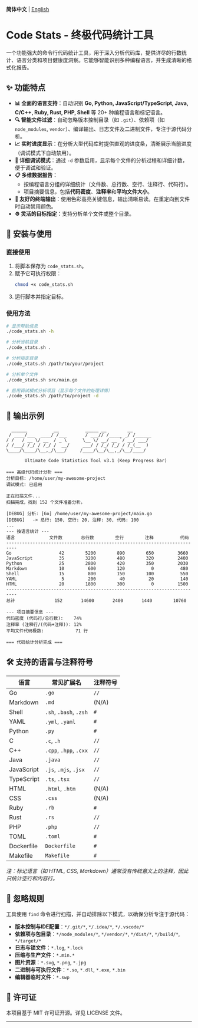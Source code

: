 **简体中文** | [English](./english_version.md)
# Code Stats - 终极代码统计工具

一个功能强大的命令行代码统计工具，用于深入分析代码库，提供详尽的行数统计、语言分类和项目健康度洞察。它能够智能识别多种编程语言，并生成清晰的格式化报告。

## ✨ 功能特点

*   **📊 全面的语言支持**：自动识别 **Go, Python, JavaScript/TypeScript, Java, C/C++, Ruby, Rust, PHP, Shell** 等 20+ 种编程语言和标记语言。
*   **🔍 智能文件过滤**：自动忽略版本控制目录（如 `.git`）、依赖项（如 `node_modules`, `vendor`）、编译输出、日志文件及二进制文件，专注于源代码分析。
*   **📈 实时进度显示**：在分析大型代码库时提供直观的进度条，清晰展示当前进度（调试模式下自动禁用）。
*   **🐛 详细调试模式**：通过 `-d` 参数启用，显示每个文件的分析过程和详细计数，便于调试和验证。
*   **📋 多维数据报告**：
    *   按编程语言分组的详细统计（文件数、总行数、空行、注释行、代码行）。
    *   项目摘要信息，包括**代码密度**、**注释率**和**平均文件大小**。
*   **🎨 友好的终端输出**：使用色彩高亮关键信息，输出清晰易读。在重定向到文件时自动禁用颜色。
*   **⚙️ 灵活的目标指定**：支持分析单个文件或整个目录。

## 🚀 安装与使用

### 直接使用
1.  将脚本保存为 `code_stats.sh`。
2.  赋予它可执行权限：
    ```bash
    chmod +x code_stats.sh
    ```
3.  运行脚本并指定目标。

### 使用方法
```bash
# 显示帮助信息
./code_stats.sh -h

# 分析当前目录
./code_stats.sh .

# 分析指定目录
./code_stats.sh /path/to/your/project

# 分析单个文件
./code_stats.sh src/main.go

# 启用调试模式分析项目（显示每个文件的处理详情）
./code_stats.sh /path/to/project -d
```

## 📖 输出示例

```
  ______          __          _____ __        __  
 / ____/___  ____/ /___       / ___// /_____ _/ /______
/ /   / __ \/ __  / _ \      \__ \/ __/ __ `/ __/ ___/
/ /___/ /_/ / /_/ /  __/     ___/ / /_/ /_/ / /_(__  ) 
\____/\____/\__,_/\___/     /____/\__/\__,_/\__/____/

       Ultimate Code Statistics Tool v3.1 (Keep Progress Bar)

=== 高级代码统计分析 ===
分析目标: /home/user/my-awesome-project
调试模式: 已启用

正在扫描文件...
扫描完成，找到 152 个文件准备分析。

[DEBUG] 分析: [Go] /home/user/my-awesome-project/main.go
[DEBUG]   -> 总行: 150, 空行: 20, 注释: 30, 代码: 100
...
--- 按语言统计 ---
语言             文件数       总行数        空行        注释          代码
--------------------------------------------------------------------------
Go                  42        5200        890        650         3660
JavaScript          35        3200        480        320         2400
Python              25        2800        420        350         2030
Markdown            10         600        120          0          480
Shell               15         800        150        100          550
YAML                 5         200         40         20          140
HTML                20        1800        300          0         1500
--------------------------------------------------------------------------
总计               152       14600       2400       1440        10760

--- 项目摘要信息 ---
代码密度 (代码行/总行数):    74%
注释率 (注释行/(代码+注释)): 12%
平均文件代码极数:            71 行

=== 代码统计分析完成 ===
```

## 🛠️ 支持的语言与注释符号

| 语言        | 常见扩展名                  | 注释符号 |
|------------|---------------------------|---------|
| Go         | `.go`                     | `//`    |
| Markdown   | `.md`                     | (N/A)   |
| Shell      | `.sh`, `.bash`, `.zsh`    | `#`     |
| YAML       | `.yml`, `.yaml`           | `#`     |
| Python     | `.py`                     | `#`     |
| C          | `.c`, `.h`                | `//`    |
| C++        | `.cpp`, `.hpp`, `.cxx`    | `//`    |
| Java       | `.java`                   | `//`    |
| JavaScript | `.js`, `.mjs`, `.jsx`     | `//`    |
| TypeScript | `.ts`, `.tsx`             | `//`    |
| HTML       | `.html`, `.htm`           | (N/A)   |
| CSS        | `.css`                    | (N/A)   |
| Ruby       | `.rb`                     | `#`     |
| Rust       | `.rs`                     | `//`    |
| PHP        | `.php`                    | `//`    |
| TOML       | `.toml`                   | `#`     |
| Dockerfile | `Dockerfile`              | `#`     |
| Makefile   | `Makefile`                | `#`     |

*注：标记语言（如 HTML, CSS, Markdown）通常没有传统意义上的注释，因此只统计空行和内容行。*

## 🔧 忽略规则

工具使用 `find` 命令进行扫描，并自动排除以下模式，以确保分析专注于源代码：

*   **版本控制与IDE配置**：`*/.git/*`, `*/.idea/*`, `*/.vscode/*`
*   **依赖项与包目录**：`*/node_modules/*`, `*/vendor/*`, `*/dist/*`, `*/build/*`, `*/target/*`
*   **日志与锁文件**：`*.log`, `*.lock`
*   **压缩与生产文件**：`*.min.*`
*   **图片资源**：`*.svg`, `*.png`, `*.jpg`
*   **二进制与可执行文件**：`*.so`, `*.dll`, `*.exe`, `*.bin`
*   **编辑器临时文件**：`*.swp`

## 📄 许可证

本项目基于 MIT 许可证开源。详见 LICENSE 文件。

---
